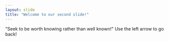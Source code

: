 ```yaml
---
layout: slide
title: "Welcome to our second slide!"
---
```

"Seek to be worth knowing rather than well known!"
Use the left arrow to go back!
